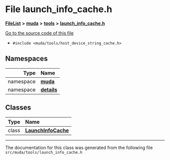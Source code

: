 

# File launch\_info\_cache.h



[**FileList**](files.md) **>** [**muda**](dir_be047e8c00f93e2e88c2a417393a7f42.md) **>** [**tools**](dir_4d62fb1c1e2c9fb3fa1c4847a09b7b77.md) **>** [**launch\_info\_cache.h**](launch__info__cache_8h.md)

[Go to the source code of this file](launch__info__cache_8h_source.md)



* `#include <muda/tools/host_device_string_cache.h>`













## Namespaces

| Type | Name |
| ---: | :--- |
| namespace | [**muda**](namespacemuda.md) <br> |
| namespace | [**details**](namespacemuda_1_1details.md) <br> |


## Classes

| Type | Name |
| ---: | :--- |
| class | [**LaunchInfoCache**](classmuda_1_1details_1_1_launch_info_cache.md) <br> |



















































------------------------------
The documentation for this class was generated from the following file `src/muda/tools/launch_info_cache.h`

